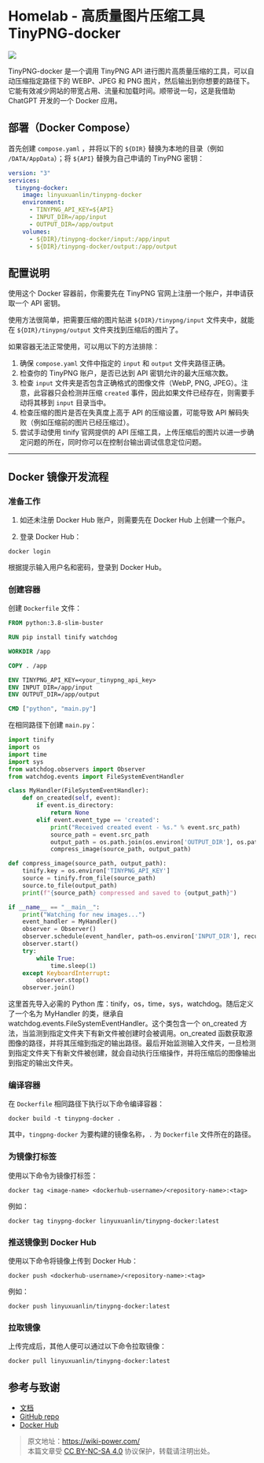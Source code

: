 # Homelab - 高质量图片压缩工具 TinyPNG-docker

![](https://wiki-media-1253965369.cos.ap-guangzhou.myqcloud.com/img/20230416163137.png)

TinyPNG-docker 是一个调用 TinyPNG API 进行图片高质量压缩的工具，可以自动压缩指定路径下的 WEBP、JPEG 和 PNG 图片，然后输出到你想要的路径下。它能有效减少网站的带宽占用、流量和加载时间。顺带说一句，这是我借助 ChatGPT 开发的一个 Docker 应用。

## 部署（Docker Compose）

首先创建 `compose.yaml` ，并将以下的 `${DIR}` 替换为本地的目录（例如 `/DATA/AppData`）；将 `${API}` 替换为自己申请的 TinyPNG 密钥：

```yaml title="compose.yaml"
version: "3"
services:
  tinypng-docker:
    image: linyuxuanlin/tinypng-docker
    environment:
      - TINYPNG_API_KEY=${API}
      - INPUT_DIR=/app/input
      - OUTPUT_DIR=/app/output
    volumes:
      - ${DIR}/tinypng-docker/input:/app/input
      - ${DIR}/tinypng-docker/output:/app/output
```

## 配置说明

使用这个 Docker 容器前，你需要先在 TinyPNG 官网上注册一个账户，并申请获取一个 API 密钥。

使用方法很简单，把需要压缩的图片贴进 `${DIR}/tinypng/input` 文件夹中，就能在 `${DIR}/tinypng/output` 文件夹找到压缩后的图片了。

如果容器无法正常使用，可以用以下的方法排除：

1. 确保 `compose.yaml` 文件中指定的 `input` 和 `output` 文件夹路径正确。
2. 检查你的 TinyPNG 账户，是否已达到 API 密钥允许的最大压缩次数。
3. 检查 `input` 文件夹是否包含正确格式的图像文件（WebP, PNG, JPEG）。注意，此容器只会检测并压缩 `created` 事件，因此如果文件已经存在，则需要手动将其移到 `input` 目录当中。
4. 检查压缩的图片是否在失真度上高于 API 的压缩设置，可能导致 API 解码失败（例如压缩前的图片已经压缩过）。
5. 尝试手动使用 tinify 官网提供的 API 压缩工具，上传压缩后的图片以进一步确定问题的所在，同时你可以在控制台输出调试信息定位问题。

---

## Docker 镜像开发流程

### 准备工作

1. 如还未注册 Docker Hub 账户，则需要先在 Docker Hub 上创建一个账户。

2. 登录 Docker Hub：

```shell
docker login
```

根据提示输入用户名和密码，登录到 Docker Hub。

### 创建容器

创建 `Dockerfile` 文件：

```Dockerfile title="Dockerfile"
FROM python:3.8-slim-buster

RUN pip install tinify watchdog

WORKDIR /app

COPY . /app

ENV TINYPNG_API_KEY=<your_tinypng_api_key>
ENV INPUT_DIR=/app/input
ENV OUTPUT_DIR=/app/output

CMD ["python", "main.py"]
```

在相同路径下创建 `main.py`：

```py title="main.py"
import tinify
import os
import time
import sys
from watchdog.observers import Observer
from watchdog.events import FileSystemEventHandler

class MyHandler(FileSystemEventHandler):
    def on_created(self, event):
        if event.is_directory:
            return None
        elif event.event_type == 'created':
            print("Received created event - %s." % event.src_path)
            source_path = event.src_path
            output_path = os.path.join(os.environ['OUTPUT_DIR'], os.path.basename(source_path))
            compress_image(source_path, output_path)

def compress_image(source_path, output_path):
    tinify.key = os.environ['TINYPNG_API_KEY']
    source = tinify.from_file(source_path)
    source.to_file(output_path)
    print(f"{source_path} compressed and saved to {output_path}")

if __name__ == "__main__":
    print("Watching for new images...")
    event_handler = MyHandler()
    observer = Observer()
    observer.schedule(event_handler, path=os.environ['INPUT_DIR'], recursive=False)
    observer.start()
    try:
        while True:
            time.sleep(1)
    except KeyboardInterrupt:
        observer.stop()
    observer.join()
```

这里首先导入必需的 Python 库：tinify，os，time，sys，watchdog。随后定义了一个名为 MyHandler 的类，继承自 watchdog.events.FileSystemEventHandler。这个类包含一个 on_created 方法，当监测到指定文件夹下有新文件被创建时会被调用。on_created 函数获取源图像的路径，并将其压缩到指定的输出路径。最后开始监测输入文件夹，一旦检测到指定文件夹下有新文件被创建，就会自动执行压缩操作，并将压缩后的图像输出到指定的输出文件夹。

### 编译容器

在 `Dockerfile` 相同路径下执行以下命令编译容器：

```shell
docker build -t tinypng-docker .
```

其中，`tingpng-docker` 为要构建的镜像名称，`.` 为 `Dockerfile` 文件所在的路径。

### 为镜像打标签

使用以下命令为镜像打标签：

```shell
docker tag <image-name> <dockerhub-username>/<repository-name>:<tag>
```

例如：

```shell
docker tag tinypng-docker linyuxuanlin/tinypng-docker:latest
```

### 推送镜像到 Docker Hub

使用以下命令将镜像上传到 Docker Hub：

```shell
docker push <dockerhub-username>/<repository-name>:<tag>

```

例如：

```shell
docker push linyuxuanlin/tinypng-docker:latest
```

### 拉取镜像

上传完成后，其他人便可以通过以下命令拉取镜像：

```shell
docker pull linyuxuanlin/tinypng-docker:latest
```

## 参考与致谢

- [文档](https://wiki-power.com/Homelab-%E9%AB%98%E8%B4%A8%E9%87%8F%E5%9B%BE%E7%89%87%E5%8E%8B%E7%BC%A9%E5%B7%A5%E5%85%B7TinyPNG-docker)
- [GitHub repo](https://github.com/linyuxuanlin/Dockerfiles/tree/main/tinypng-docker)
- [Docker Hub](https://hub.docker.com/r/linyuxuanlin/tinypng-docker)

> 原文地址：<https://wiki-power.com/>  
> 本篇文章受 [CC BY-NC-SA 4.0](https://creativecommons.org/licenses/by/4.0/deed.zh) 协议保护，转载请注明出处。
